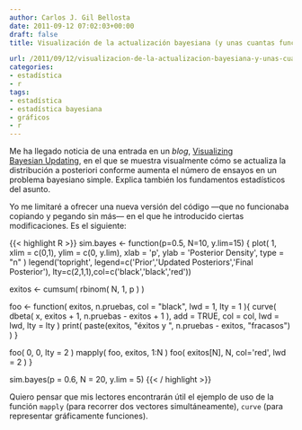 ```yaml
---
author: Carlos J. Gil Bellosta
date: 2011-09-12 07:02:03+00:00
draft: false
title: Visualización de la actualización bayesiana (y unas cuantas funciones de R)

url: /2011/09/12/visualizacion-de-la-actualizacion-bayesiana-y-unas-cuantas-funciones-de-r/
categories:
- estadística
- r
tags:
- estadística
- estadística bayesiana
- gráficos
- r
---
```


Me ha llegado noticia de una entrada en un _blog_, [Visualizing Bayesian Updating](http://bayesianbiologist.wordpress.com/2011/09/10/visualizing-bayesian-updating/), en el que se muestra visualmente cómo se actualiza la distribución a posteriori conforme aumenta el número de ensayos en un problema bayesiano simple. Explica también los fundamentos estadísticos del asunto.

Yo me limitaré a ofrecer una nueva versión del código —que no funcionaba copiando y pegando sin más— en el que he introducido ciertas modificaciones. Es el siguiente:


{{< highlight R >}}
sim.bayes <- function(p=0.5, N=10, y.lim=15)
{
  plot( 1, xlim = c(0,1), ylim = c(0, y.lim),
        xlab = 'p', ylab = 'Posterior Density',
        type = "n" )
  legend('topright',
      legend=c('Prior','Updated Posteriors','Final Posterior'),
      lty=c(2,1,1),col=c('black','black','red'))

  exitos <- cumsum( rbinom( N, 1, p ) )

  foo <- function( exitos, n.pruebas, col = "black", lwd = 1, lty = 1 ){
    curve( dbeta( x, exitos + 1, n.pruebas - exitos + 1 ),
            add = TRUE, col = col, lwd = lwd, lty = lty )
    print( paste(exitos, "éxitos y ", n.pruebas - exitos, "fracasos") )
  }

  foo( 0, 0, lty = 2 )
  mapply( foo, exitos, 1:N )
  foo( exitos[N], N, col='red', lwd = 2 )
}

sim.bayes(p = 0.6, N = 20, y.lim = 5)
{{< / highlight >}}


Quiero pensar que mis lectores encontrarán útil el ejemplo de uso de la función `mapply` (para recorrer dos vectores simultáneamente), `curve` (para representar gráficamente funciones).
